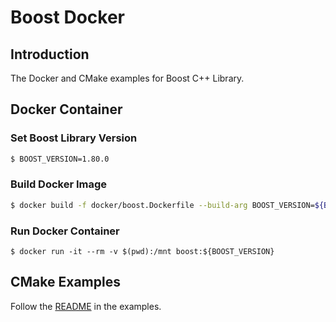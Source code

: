 # Boost Docker

## Introduction

The Docker and CMake examples for Boost C++ Library.

## Docker Container

### Set Boost Library Version

```bash
$ BOOST_VERSION=1.80.0
```

### Build Docker Image

```bash
$ docker build -f docker/boost.Dockerfile --build-arg BOOST_VERSION=${BOOST_VERSION} --tag=boost:${BOOST_VERSION} .
```

### Run Docker Container

```bas
$ docker run -it --rm -v $(pwd):/mnt boost:${BOOST_VERSION}
```

## CMake Examples

Follow the [README](/examples/README.md) in the examples.
